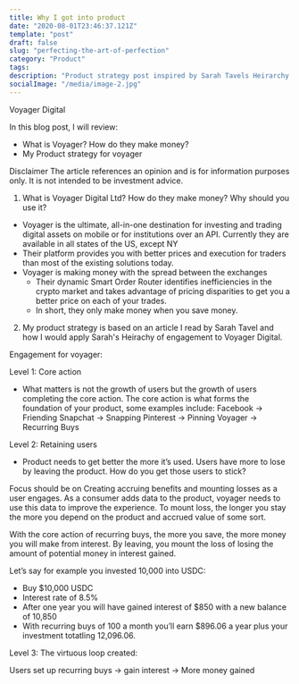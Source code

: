 ```yaml
---
title: Why I got into product
date: "2020-08-01T23:46:37.121Z"
template: "post"
draft: false
slug: "perfecting-the-art-of-perfection"
category: "Product"
tags:
description: "Product strategy post inspired by Sarah Tavels Heirarchy of Engagment"
socialImage: "/media/image-2.jpg"
---
```


Voyager Digital

In this blog post, I will review:
- What is Voyager? How do they make money?
- My Product strategy for voyager


Disclaimer
The article references an opinion and is for information purposes only.
It is not intended to be investment advice.

1. What is Voyager Digital Ltd? How do they make money? Why should you use it?
- Voyager is the ultimate, all-in-one destination for investing and trading digital assets on mobile or for institutions over an API. Currently they are available in all states of the US, except NY
- Their platform provides you with better prices and execution for traders than most of the existing solutions today. 
- Voyager is making money with the spread between the exchanges
    - Their dynamic Smart Order Router identifies inefficiencies in the crypto market and takes advantage of pricing disparities to get you a better price on each of your trades.
    - In short, they only make money when you save money.

2. My product strategy is based on an article I read by Sarah Tavel and how I would apply Sarah's Heirachy of engagement to Voyager Digital. 

Engagement for voyager:

Level 1: Core action
- What matters is not the growth of users but the growth of users completing the core action. The core action is what forms the foundation of your product, some examples include:
	Facebook ->  Friending
	Snapchat ->  Snapping 
	Pinterest  ->  Pinning
	Voyager ->    Recurring Buys

Level 2: Retaining users
- Product needs to get better the more it’s used. Users have more to lose by leaving the product. How do you get those users to stick? 

Focus should be on Creating accruing benefits and mounting losses as a user engages. As a consumer adds data to the product, voyager needs to use this data to improve the experience. To mount loss, the longer you stay the more you depend on the product and accrued value of some sort. 

With the core action of recurring buys, the more you save, the more money you will make from interest. By leaving, you mount the loss of losing the amount of potential money in interest gained. 

Let’s say for example you invested 10,000 into USDC:
- Buy $10,000 USDC
- Interest rate of 8.5%
- After one year you will have gained interest of $850 with a new balance of 10,850 
- With recurring buys of 100 a month you’ll earn $896.06 a year plus your investment totatling 12,096.06. 

Level 3: The virtuous loop created:

Users set up recurring buys -> gain interest -> More money gained 

